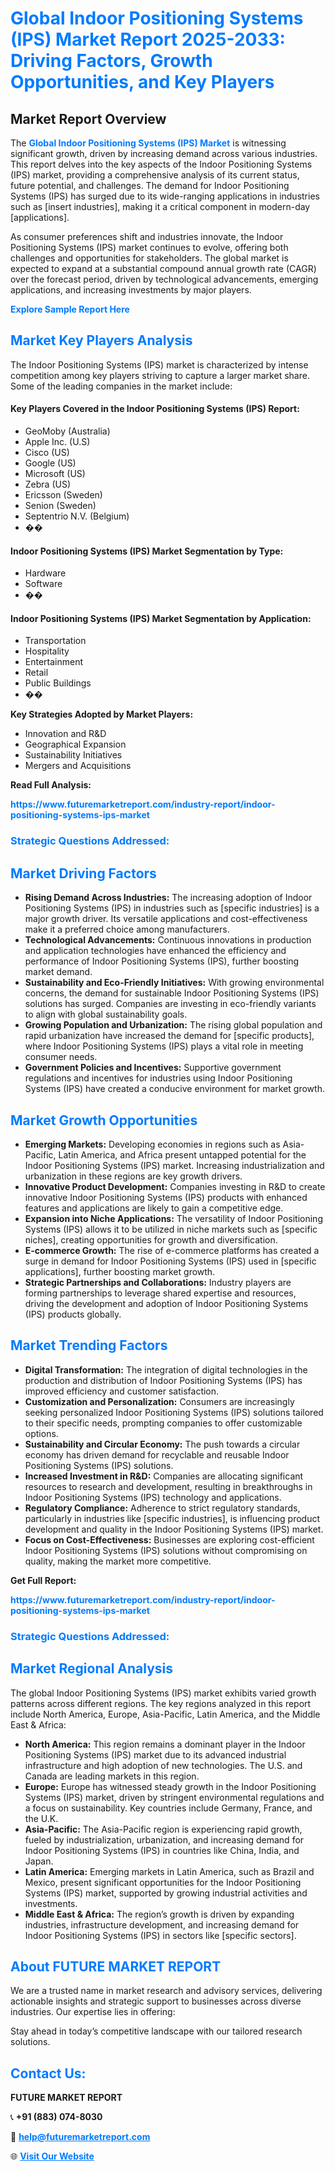 <h1 style="color: #007BFF;">Global Indoor Positioning Systems (IPS) Market Report 2025-2033: Driving Factors, Growth Opportunities, and Key Players</h1>

<section id="overview">
<h2>Market Report Overview</h2>
<p>The <a href="https://www.futuremarketreport.com/industry-report/indoor-positioning-systems-ips-market" style="color: #007BFF; text-decoration: none;"><strong>Global Indoor Positioning Systems (IPS) Market</strong></a> is witnessing significant growth, driven by increasing demand across various industries. This report delves into the key aspects of the Indoor Positioning Systems (IPS) market, providing a comprehensive analysis of its current status, future potential, and challenges. The demand for Indoor Positioning Systems (IPS) has surged due to its wide-ranging applications in industries such as [insert industries], making it a critical component in modern-day [applications].</p>
<p>As consumer preferences shift and industries innovate, the Indoor Positioning Systems (IPS) market continues to evolve, offering both challenges and opportunities for stakeholders. The global market is expected to expand at a substantial compound annual growth rate (CAGR) over the forecast period, driven by technological advancements, emerging applications, and increasing investments by major players.</p>
</section>

<section id="overview">
<p><a href="https://www.futuremarketreport.com/request-sample/reportId=118521" style="color: #007BFF; text-decoration: none;"><strong>Explore Sample Report Here</strong></a></p>
</section>

<section id="key-players">
<h2 style="color: #007BFF;">Market Key Players Analysis</h2>
<p>The Indoor Positioning Systems (IPS) market is characterized by intense competition among key players striving to capture a larger market share. Some of the leading companies in the market include:</p>
<h4>Key Players Covered in the Indoor Positioning Systems (IPS) Report:</h4>
<ul><li>GeoMoby (Australia)</li><li>Apple Inc. (U.S)</li><li>Cisco (US)</li><li>Google (US)</li><li>Microsoft (US)</li><li>Zebra (US)</li><li>Ericsson (Sweden)</li><li>Senion (Sweden)</li><li>Septentrio N.V. (Belgium)</li><li>��</li></ul>
<h4>Indoor Positioning Systems (IPS) Market Segmentation by Type:</h4>
<ul><li>Hardware</li><li>Software</li><li>��</li></ul>

<h4>Indoor Positioning Systems (IPS) Market Segmentation by Application:</h4>
<ul><li>Transportation</li><li>Hospitality</li><li>Entertainment</li><li>Retail</li><li>Public Buildings</li><li>��</li></ul>
<p><strong>Key Strategies Adopted by Market Players:</strong></p>
<ul>
<li>Innovation and R&D</li>
<li>Geographical Expansion</li>
<li>Sustainability Initiatives</li>
<li>Mergers and Acquisitions</li>
</ul>
</section>

<section>
<p><strong>Read Full Analysis: </strong></p><a href="https://www.futuremarketreport.com/industry-report/indoor-positioning-systems-ips-market" style="color: #007BFF; text-decoration: none;"><strong>https://www.futuremarketreport.com/industry-report/indoor-positioning-systems-ips-market</strong></a>
<h3 style="color: #007BFF;">Strategic Questions Addressed:</h3>
</section>

<section id="driving-factors">
<h2 style="color: #007BFF;">Market Driving Factors</h2>
<ul>
<li><strong>Rising Demand Across Industries:</strong> The increasing adoption of Indoor Positioning Systems (IPS) in industries such as [specific industries] is a major growth driver. Its versatile applications and cost-effectiveness make it a preferred choice among manufacturers.</li>
<li><strong>Technological Advancements:</strong> Continuous innovations in production and application technologies have enhanced the efficiency and performance of Indoor Positioning Systems (IPS), further boosting market demand.</li>
<li><strong>Sustainability and Eco-Friendly Initiatives:</strong> With growing environmental concerns, the demand for sustainable Indoor Positioning Systems (IPS) solutions has surged. Companies are investing in eco-friendly variants to align with global sustainability goals.</li>
<li><strong>Growing Population and Urbanization:</strong> The rising global population and rapid urbanization have increased the demand for [specific products], where Indoor Positioning Systems (IPS) plays a vital role in meeting consumer needs.</li>
<li><strong>Government Policies and Incentives:</strong> Supportive government regulations and incentives for industries using Indoor Positioning Systems (IPS) have created a conducive environment for market growth.</li>
</ul>
</section>

<section id="growth-opportunities">
<h2 style="color: #007BFF;">Market Growth Opportunities</h2>
<ul>
<li><strong>Emerging Markets:</strong> Developing economies in regions such as Asia-Pacific, Latin America, and Africa present untapped potential for the Indoor Positioning Systems (IPS) market. Increasing industrialization and urbanization in these regions are key growth drivers.</li>
<li><strong>Innovative Product Development:</strong> Companies investing in R&D to create innovative Indoor Positioning Systems (IPS) products with enhanced features and applications are likely to gain a competitive edge.</li>
<li><strong>Expansion into Niche Applications:</strong> The versatility of Indoor Positioning Systems (IPS) allows it to be utilized in niche markets such as [specific niches], creating opportunities for growth and diversification.</li>
<li><strong>E-commerce Growth:</strong> The rise of e-commerce platforms has created a surge in demand for Indoor Positioning Systems (IPS) used in [specific applications], further boosting market growth.</li>
<li><strong>Strategic Partnerships and Collaborations:</strong> Industry players are forming partnerships to leverage shared expertise and resources, driving the development and adoption of Indoor Positioning Systems (IPS) products globally.</li>
</ul>
</section>

<section id="trending-factors">
<h2 style="color: #007BFF;">Market Trending Factors</h2>
<ul>
<li><strong>Digital Transformation:</strong> The integration of digital technologies in the production and distribution of Indoor Positioning Systems (IPS) has improved efficiency and customer satisfaction.</li>
<li><strong>Customization and Personalization:</strong> Consumers are increasingly seeking personalized Indoor Positioning Systems (IPS) solutions tailored to their specific needs, prompting companies to offer customizable options.</li>
<li><strong>Sustainability and Circular Economy:</strong> The push towards a circular economy has driven demand for recyclable and reusable Indoor Positioning Systems (IPS) solutions.</li>
<li><strong>Increased Investment in R&D:</strong> Companies are allocating significant resources to research and development, resulting in breakthroughs in Indoor Positioning Systems (IPS) technology and applications.</li>
<li><strong>Regulatory Compliance:</strong> Adherence to strict regulatory standards, particularly in industries like [specific industries], is influencing product development and quality in the Indoor Positioning Systems (IPS) market.</li>
<li><strong>Focus on Cost-Effectiveness:</strong> Businesses are exploring cost-efficient Indoor Positioning Systems (IPS) solutions without compromising on quality, making the market more competitive.</li>
</ul>
</section>

<section>
<p><strong>Get Full Report: </strong></p><a href="https://www.futuremarketreport.com/industry-report/indoor-positioning-systems-ips-market" style="color: #007BFF; text-decoration: none;"><strong>https://www.futuremarketreport.com/industry-report/indoor-positioning-systems-ips-market</strong></a>
<h3 style="color: #007BFF;">Strategic Questions Addressed:</h3>
</section>


<section id="regional-analysis">
<h2 style="color: #007BFF;">Market Regional Analysis</h2>
<p>The global Indoor Positioning Systems (IPS) market exhibits varied growth patterns across different regions. The key regions analyzed in this report include North America, Europe, Asia-Pacific, Latin America, and the Middle East & Africa:</p>
<ul>
<li><strong>North America:</strong> This region remains a dominant player in the Indoor Positioning Systems (IPS) market due to its advanced industrial infrastructure and high adoption of new technologies. The U.S. and Canada are leading markets in this region.</li>
<li><strong>Europe:</strong> Europe has witnessed steady growth in the Indoor Positioning Systems (IPS) market, driven by stringent environmental regulations and a focus on sustainability. Key countries include Germany, France, and the U.K.</li>
<li><strong>Asia-Pacific:</strong> The Asia-Pacific region is experiencing rapid growth, fueled by industrialization, urbanization, and increasing demand for Indoor Positioning Systems (IPS) in countries like China, India, and Japan.</li>
<li><strong>Latin America:</strong> Emerging markets in Latin America, such as Brazil and Mexico, present significant opportunities for the Indoor Positioning Systems (IPS) market, supported by growing industrial activities and investments.</li>
<li><strong>Middle East & Africa:</strong> The region’s growth is driven by expanding industries, infrastructure development, and increasing demand for Indoor Positioning Systems (IPS) in sectors like [specific sectors].</li>
</ul>
</section>

<footer>
<h2 style="color: #007BFF;">About FUTURE MARKET REPORT</h2>
<p>We are a trusted name in market research and advisory services, delivering actionable insights and strategic support to businesses across diverse industries. Our expertise lies in offering:</p>

<p>Stay ahead in today’s competitive landscape with our tailored research solutions.</p>

<h2 style="color: #007BFF;">Contact Us:</h2>
<p><strong>FUTURE MARKET REPORT</strong></p>
<p>📞 <strong>+91 (883) 074-8030</strong></p>
<p>📧 <strong><a href="mailto:help@futuremarketreport.com" style="color: #007BFF;">help@futuremarketreport.com</a></strong></p>
<p>🌐 <strong><a href="https://www.futuremarketreport.com/" style="color: #007BFF;">Visit Our Website</a></strong></p>
</footer>